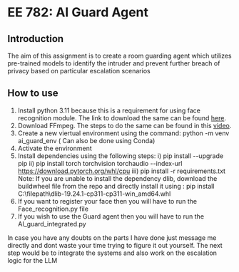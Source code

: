 # EE 782: AI Guard Agent

## Introduction
The aim of this assignment is to create a room guarding agent which utilizes pre-trained models to identify the intruder and prevent further breach of privacy based on particular escalation scenarios

## How to use
1. Install python 3.11 because this is a requirement for using face recognition module. The link to download the same can be found [here](https://www.python.org/downloads/release/python-3118).
2. Download FFmpeg. The steps to do the same can be found in this [video](https://youtu.be/K7znsMo_48I?si=-HXmmoZVc5bOmCEC).
3. Create a new viertual environment using the command: python -m venv ai_guard_env ( Can also be done using Conda)
4. Activate the environment
5. Install dependencies using the following steps:
    i)   pip install --upgrade pip
    ii)  pip install torch torchvision torchaudio --index-url https://download.pytorch.org/whl/cpu
    iii) pip install -r requirements.txt
   Note: If you are unable to install the dependency dlib, download the buildwheel file from the repo and directly install it using : pip install C:\filepath\dlib-19.24.1-cp311-cp311-win_amd64.whl
6. If you want to register your face then you will have to run the Face_recognition.py file
7. If you wish to use the Guard agent then you will have to run the AI_guard_integrated.py

In case you have any doubts on the parts I have done just message me directly and dont waste your time trying to figure it out yourself. 
The next step would be to integrate the systems and also work on the escalation logic for the LLM
